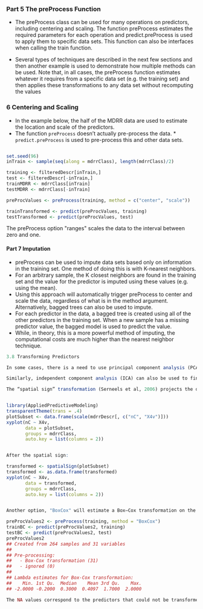 
### Part 5 The preProcess Function

* The preProcess class can be used for many operations on predictors, including centering and scaling. The function preProcess estimates the required parameters for each operation and predict.preProcess is used to apply them to specific data sets. This function can also be interfaces when calling the train function.

* Several types of techniques are described in the next few sections and then another example is used to demonstrate how multiple methods can be used. Note that, in all cases, the preProcess function estimates whatever it requires from a specific data set (e.g. the training set) and then applies these transformations to any data set without recomputing the values


### 6 Centering and Scaling

* In the example below, the half of the MDRR data are used to estimate the location and scale of the predictors. 
* The function ``preProcess`` doesn’t actually pre-process the data. * ``predict.preProcess`` is used to pre-process this and other data sets.



```R

set.seed(96)
inTrain <- sample(seq(along = mdrrClass), length(mdrrClass)/2)

training <- filteredDescr[inTrain,]
test <- filteredDescr[-inTrain,]
trainMDRR <- mdrrClass[inTrain]
testMDRR <- mdrrClass[-inTrain]

preProcValues <- preProcess(training, method = c("center", "scale"))

trainTransformed <- predict(preProcValues, training)
testTransformed <- predict(preProcValues, test)

```

The preProcess option "ranges" scales the data to the interval between zero and one.


#### Part 7 Imputation

* preProcess can be used to impute data sets based only on information in the training set. One method of doing this is with K-nearest neighbors. 
* For an arbitrary sample, the K closest neighbors are found in the training set and the value for the predictor is imputed using these values (e.g. using the mean). 
* Using this approach will automatically trigger preProcess to center and scale the data, regardless of what is in the method argument. Alternatively, bagged trees can also be used to impute. 
* For each predictor in the data, a bagged tree is created using all of the other predictors in the training set. When a new sample has a missing predictor value, the bagged model is used to predict the value. 
* While, in theory, this is a more powerful method of imputing, the computational costs are much higher than the nearest neighbor technique.




```R
3.8 Transforming Predictors

In some cases, there is a need to use principal component analysis (PCA) to transform the data to a smaller sub–space where the new variable are uncorrelated with one another. The preProcess class can apply this transformation by including "pca" in the method argument. Doing this will also force scaling of the predictors. Note that when PCA is requested, predict.preProcess changes the column names to PC1, PC2 and so on.

Similarly, independent component analysis (ICA) can also be used to find new variables that are linear combinations of the original set such that the components are independent (as opposed to uncorrelated in PCA). The new variables will be labeled as IC1, IC2 and so on.

The “spatial sign” transformation (Serneels et al, 2006) projects the data for a predictor to the unit circle in p dimensions, where p is the number of predictors. Essentially, a vector of data is divided by its norm. The two figures below show two centered and scaled descriptors from the MDRR data before and after the spatial sign transformation. The predictors should be centered and scaled before applying this transformation.

```


```R

library(AppliedPredictiveModeling)
transparentTheme(trans = .4)
plotSubset <- data.frame(scale(mdrrDescr[, c("nC", "X4v")])) 
xyplot(nC ~ X4v,
       data = plotSubset,
       groups = mdrrClass, 
       auto.key = list(columns = 2))  


After the spatial sign:

transformed <- spatialSign(plotSubset)
transformed <- as.data.frame(transformed)
xyplot(nC ~ X4v, 
       data = transformed, 
       groups = mdrrClass, 
       auto.key = list(columns = 2)) 


Another option, "BoxCox" will estimate a Box–Cox transformation on the predictors if the data are greater than zero.


```


```R
preProcValues2 <- preProcess(training, method = "BoxCox")
trainBC <- predict(preProcValues2, training)
testBC <- predict(preProcValues2, test)
preProcValues2
## Created from 264 samples and 31 variables
## 
## Pre-processing:
##   - Box-Cox transformation (31)
##   - ignored (0)
## 
## Lambda estimates for Box-Cox transformation:
##    Min. 1st Qu.  Median    Mean 3rd Qu.    Max. 
## -2.0000 -0.2000  0.3000  0.4097  1.7000  2.0000


```


```R
The NA values correspond to the predictors that could not be transformed. This transformation requires the data to be greater than zero. Two similar transformations, the Yeo-Johnson and exponential transformation of Manly (1976) can also be used in preProcess.

```
